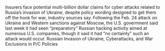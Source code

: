 Insurers face potential multi-billion dollar claims for cyber attacks related to Russia’s invasion of Ukraine, despite policy wording designed to get them off the hook for war, industry sources say.
Following the Feb. 24 attack on Ukraine and Western sanctions against Moscow, the U.S. government said last week it had seen “preparatory” Russian hacking activity aimed at numerous U.S. companies, though it said it had “no certainty” such an attack would occur.
Russian Invasion of Ukraine, Cyberattacks, and War Exclusions in P/C Policies